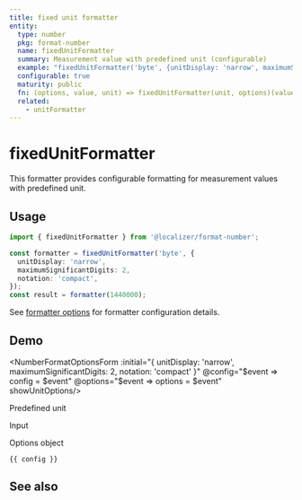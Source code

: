 ```yaml
---
title: fixed unit formatter
entity:
  type: number
  pkg: format-number
  name: fixedUnitFormatter
  summary: Measurement value with predefined unit (configurable)
  example: "fixedUnitFormatter('byte', {unitDisplay: 'narrow', maximumSignificantDigits: 2, notation: 'compact'})(1440000)"
  configurable: true
  maturity: public
  fn: (options, value, unit) => fixedUnitFormatter(unit, options)(value)
  related:
    - unitFormatter
---
```


# fixedUnitFormatter <Package name="format-number"/>

This formatter provides configurable formatting for measurement values with predefined unit.

## Usage

```typescript twoslash
import { fixedUnitFormatter } from '@localizer/format-number';

const formatter = fixedUnitFormatter('byte', {
  unitDisplay: 'narrow',
  maximumSignificantDigits: 2,
  notation: 'compact',
});
const result = formatter(1440000);
```

See [formatter options](./options/index.md) for formatter configuration details.

## Demo

<script setup>
  import { ref, computed, watch } from 'vue';
  import { NForm, NFormItem } from 'naive-ui/es/form';
  import { NInputNumber } from 'naive-ui/es/input-number';
  import { NSelect } from 'naive-ui/es/select';
  import { NDivider } from 'naive-ui/es/divider';
  import { NCollapse, NCollapseItem } from 'naive-ui/es/collapse';
  import NumberFormatOptionsForm from './NumberFormatOptionsForm.vue';

  const value = ref(1440000);
  const config = ref();
  const options = ref({});

  const unitNom = ref('byte');
  const unitDen = ref();

  const unitOptions = Intl.supportedValuesOf('unit').map(unit => ({label: `${unit}`, value: unit}));
  const unit = computed(() => {
    if (!unitDen.value) {
      return unitNom.value;
    } else {
      return unitNom.value + '-per-' + unitDen.value;
    }
  })

</script>

<EntityDemo :args="[options, value, unit]">

<NumberFormatOptionsForm :initial="{ unitDisplay: 'narrow', maximumSignificantDigits: 2, notation: 'compact' }" @config="$event => config = $event" @options="$event => options = $event" showUnitOptions/>

<NDivider title-placement="left">Predefined unit</NDivider>
<NFormItem label="Unit (nominator)"><NSelect filterable v-model:value="unitNom" :options="unitOptions"/></NFormItem>
<NFormItem label="Unit (denominator)"><NSelect clearable filterable v-model:value="unitDen" :options="unitOptions"/></NFormItem>

<NDivider title-placement="left">Input</NDivider>
<NFormItem label="Value"><NInputNumber clearable v-model:value="value" /></NFormItem>

<NDivider title-placement="left">Options object</NDivider>

```-vue
{{ config }}
```

</EntityDemo>

## See also

<Entities />
